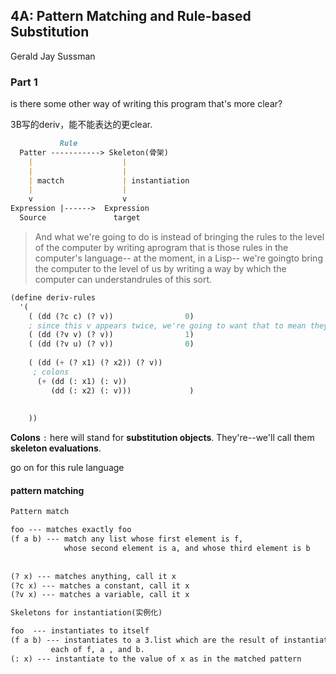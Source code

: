 ## 4A: Pattern Matching and Rule-based Substitution

Gerald Jay Sussman

### Part 1

is there some other way of writing this program that's more clear?

3B写的deriv，能不能表达的更clear.

```markdown
           Rule
  Patter -----------> Skeleton(骨架)
    |                    |
    |                    |
    | mactch             | instantiation
    |                    |
    v                    v
Expression |------>  Expression
  Source               target
```

>  And what we're going to do is instead of bringing the rules to the level of the computer by writing aprogram that is those rules in the computer's language-- at the moment, in a Lisp-- we're goingto bring the computer to the level of us by writing a way by which the computer can understandrules of this sort.

```lisp
(define deriv-rules
  '(
    ( (dd (?c c) (? v))                0)
    ; since this v appears twice, we're going to want that to mean they have to be the same.
    ( (dd (?v v) (? v))                1)
    ( (dd (?v u) (? v))                0)
    
    ( (dd (+ (? x1) (? x2)) (? v))
     ; colons
      (+ (dd (: x1) (: v))
         (dd (: x2) (: v)))             )
    
    
    ))
```

**Colons** `:` here will stand for **substitution objects**. They're--we'll call them **skeleton evaluations**.

go on for this rule language

#### pattern matching

```markdown
Pattern match

foo --- matches exactly foo
(f a b) --- match any list whose first element is f, 
            whose second element is a, and whose third element is b
            
            
(? x) --- matches anything, call it x
(?c x) --- matches a constant, call it x
(?v x) --- matches a variable, call it x
```

```markdown
Skeletons for instantiation(实例化)

foo  --- instantiates to itself
(f a b) --- instantiates to a 3.list which are the result of instantiating
         each of f, a , and b.
(: x) --- instantiate to the value of x as in the matched pattern
```

